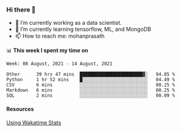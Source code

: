 ### Hi there 👋

- 🔭 I’m currently working as a data scientist.
- 🌱 I’m currently learning tensorflow, ML, and MongoDB
- 📫 How to reach me: mohanprasath

📊 **This week I spent my time on**
<!--START_SECTION:waka-->
```text
Week: 08 August, 2021 - 14 August, 2021

Other      39 hrs 47 mins  ███████████████████████▓░   94.85 % 
Python     1 hr 52 mins    █░░░░░░░░░░░░░░░░░░░░░░░░   04.49 % 
CSV        6 mins          ░░░░░░░░░░░░░░░░░░░░░░░░░   00.25 % 
Markdown   6 mins          ░░░░░░░░░░░░░░░░░░░░░░░░░   00.25 % 
SQL        2 mins          ░░░░░░░░░░░░░░░░░░░░░░░░░   00.09 % 
```
<!--END_SECTION:waka-->

#### Resources
[Using Wakatime Stats](https://github.com/marketplace/actions/waka-readme)
